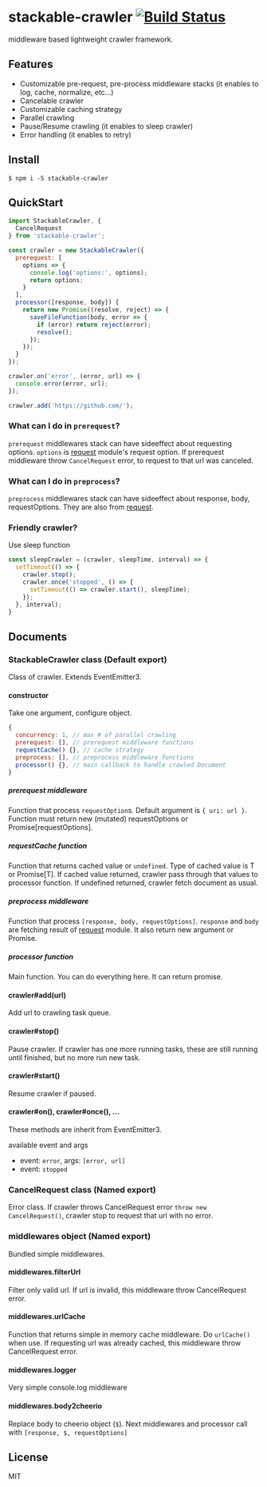 # stackable-crawler [![Build Status](https://travis-ci.org/airtoxin/stackable-crawler.svg?branch=master)](https://travis-ci.org/airtoxin/stackable-crawler)

middleware based lightweight crawler framework.

## Features

+ Customizable pre-request, pre-process middleware stacks (it enables to log, cache, normalize, etc...)
+ Cancelable crawler
+ Customizable caching strategy
+ Parallel crawling
+ Pause/Resume crawling (it enables to sleep crawler)
+ Error handling (it enables to retry)

## Install

`$ npm i -S stackable-crawler`

## QuickStart

```js
import StackableCrawler, {
  CancelRequest
} from 'stackable-crawler';

const crawler = new StackableCrawler({
  prerequest: [
    options => {
      console.log('options:', options);
      return options;
    }
  ],
  processor([response, body]) {
    return new Promise((resolve, reject) => {
      saveFileFunction(body, error => {
        if (error) return reject(error);
        resolve();
      });
    });
  }
});

crawler.on('error', (error, url) => {
  console.error(error, url);
});

crawler.add('https://github.com/');
```

### What can I do in `prerequest`?

`prerequest` middlewares stack can have sideeffect about requesting options. `options` is [request](https://github.com/request/request) module's request option. If prerequest middleware throw `CancelRequest` error, to request to that url was canceled.

### What can I do in `preprocess`?

`preprocess` middlewares stack can have sideeffect about response, body, requestOptions. They are also from [request](https://github.com/request/request).

### Friendly crawler?

Use sleep function

```js
const sleepCrawler = (crawler, sleepTime, interval) => {
  setTimeout(() => {
    crawler.stop();
    crawler.once('stopped', () => {
      setTimeout(() => crawler.start(), sleepTime);
    });
  }, interval);
}
```

## Documents

### StackableCrawler class (Default export)

Class of crawler. Extends EventEmitter3.

#### constructor

Take one argument, configure object.

```js
{
  concurrency: 1, // max # of parallel crawling
  prerequest: [], // prerequest middleware functions
  requestCache() {}, // cache strategy
  preprocess: [], // preprocess middleware functions
  processor() {}, // main callback to handle crawled Document
}
```

##### prerequest middleware

Function that process `requestOption`s. Default argument is `{ uri: url }`. Function must return new (mutated) requestOptions or Promise[requestOptions].

##### requestCache function

Function that returns cached value or `undefined`. Type of cached value is T or Promise[T]. If cached value returned, crawler pass through that values to processor function. If undefined returned, crawler fetch document as usual.

##### preprocess middleware

Function that process `[response, body, requestOptions]`. `response` and `body` are fetching result of [request](https://github.com/request/request) module. It also return new argument or Promise.

##### processor function

Main function. You can do everything here. It can return promise.

#### crawler#add(url)

Add url to crawling task queue.

#### crawler#stop()

Pause crawler. If crawler has one more running tasks, these are still running until finished, but no more run new task.

#### crawler#start()

Resume crawler if paused.

#### crawler#on(), crawler#once(), ...

These methods are inherit from EventEmitter3.

available event and args

+ event: `error`, args: `[error, url]`
+ event: `stopped`

### CancelRequest class (Named export)

Error class. If crawler throws CancelRequest error `throw new CancelRequest()`, crawler stop to request that url with no error.

### middlewares object (Named export)

Bundled simple middlewares.

#### middlewares.filterUrl

Filter only valid url. If url is invalid, this middleware throw CancelRequest error.

#### middlewares.urlCache

Function that returns simple in memory cache middleware. Do `urlCache()` when use. If requesting url was already cached, this middleware throw CancelRequest error.

#### middlewares.logger

Very simple console.log middleware

#### middlewares.body2cheerio

Replace body to cheerio object (`$`). Next middlewares and processor call with `[response, $, requestOptions]`

## License

MIT
